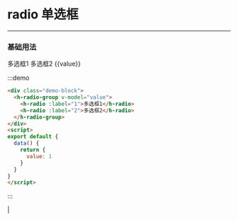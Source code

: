 <style lang="stylus" scoped>
  .demo-block {
    >div {
      margin-bottom: 20px;
      
      &:last-child {
        margin-bottom: 0;
      }
    }
  }
</style>

# radio 单选框

----


### 基础用法

<div class="demo-block">
  <!-- <h-radio-group v-model="value"> -->
    <h-radio :value="1">多选框1</h-radio>
    <h-radio :value="2">多选框2</h-radio>
  <!-- </h-radio-group> -->
  {{value}}
</div>
<script>
export default {
  data() {
    return {
      value: 1
    }
  }
}
</script>

:::demo 



```html
<div class="demo-block">
  <h-radio-group v-model="value">
    <h-radio :label="1">多选框1</h-radio>
    <h-radio :label="2">多选框2</h-radio>
  </h-radio-group>
</div>
<script>
export default {
  data() {
    return {
      value: 1
    }
  }
}
</script>

```
:::

<!-- ### Attributes
| 参数     | 说明           | 类型    | 可选值                                             | 默认值 |
| -------- | -------------- | ------- | -------------------------------------------------- | ------ |
| size     | 尺寸           | string  | medium / small / mini                              | —      |
| type     | 类型           | string  | primary / success / warning / danger / info / text | —      |
| plain    | 是否朴素按钮   | boolean | —                                                  | false  |
| round    | 是否圆角按钮   | boolean | —                                                  | false  |
| circle   | 是否圆形按钮   | boolean | —                                                  | false  |
| loading  | 是否加载中状态 | boolean | —                                                  | false  |
| disabled | 是否禁用状态   | boolean | —                                                  | false  |
| icon     | 图标类名       | string  | —                                                  | —      | --> |
